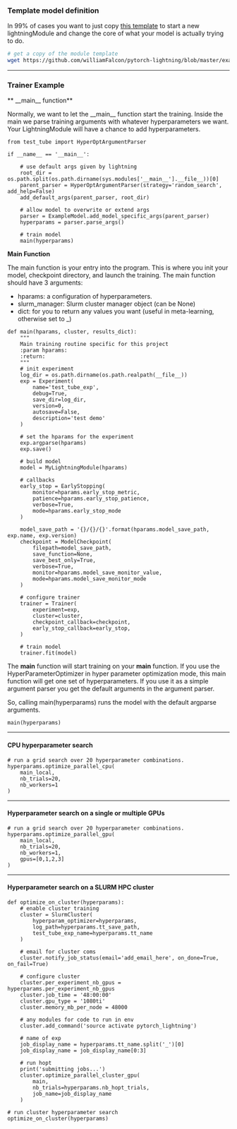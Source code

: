### Template model definition
In 99% of cases you want to just copy [this template](https://github.com/williamFalcon/pytorch-lightning/blob/master/examples/new_project_templates/lightning_module_template.py) to start a new lightningModule and change the core of what your model is actually trying to do.

```bash
# get a copy of the module template
wget https://github.com/williamFalcon/pytorch-lightning/blob/master/examples/new_project_templates/lightning_module_template.py
```

---    
### Trainer Example 

** \_\_main__ function**    

Normally, we want to let the \_\_main__ function start the training.
Inside the main we parse training arguments with whatever hyperparameters we want. Your LightningModule will have a 
chance to add hyperparameters.   

```{.python}
from test_tube import HyperOptArgumentParser

if __name__ == '__main__':

    # use default args given by lightning
    root_dir = os.path.split(os.path.dirname(sys.modules['__main__'].__file__))[0]
    parent_parser = HyperOptArgumentParser(strategy='random_search', add_help=False)
    add_default_args(parent_parser, root_dir)

    # allow model to overwrite or extend args
    parser = ExampleModel.add_model_specific_args(parent_parser)
    hyperparams = parser.parse_args()

    # train model
    main(hyperparams)
```
**Main Function**      

The main function is your entry into the program. This is where you init your model, checkpoint directory, and launch the training.
The main function should have 3 arguments:   
- hparams: a configuration of hyperparameters.    
- slurm_manager: Slurm cluster manager object (can be None)
- dict: for you to return any values you want (useful in meta-learning, otherwise set to _)    

```{}
def main(hparams, cluster, results_dict):
    """
    Main training routine specific for this project
    :param hparams:
    :return:
    """
    # init experiment
    log_dir = os.path.dirname(os.path.realpath(__file__))
    exp = Experiment(
        name='test_tube_exp',
        debug=True,
        save_dir=log_dir,
        version=0,
        autosave=False,
        description='test demo'
    )
    
    # set the hparams for the experiment
    exp.argparse(hparams)
    exp.save()

    # build model
    model = MyLightningModule(hparams)

    # callbacks
    early_stop = EarlyStopping(
        monitor=hparams.early_stop_metric,
        patience=hparams.early_stop_patience,
        verbose=True,
        mode=hparams.early_stop_mode
    )

    model_save_path = '{}/{}/{}'.format(hparams.model_save_path, exp.name, exp.version)
    checkpoint = ModelCheckpoint(
        filepath=model_save_path,
        save_function=None,
        save_best_only=True,
        verbose=True,
        monitor=hparams.model_save_monitor_value,
        mode=hparams.model_save_monitor_mode
    )

    # configure trainer
    trainer = Trainer(
        experiment=exp,
        cluster=cluster,
        checkpoint_callback=checkpoint,
        early_stop_callback=early_stop,
    )

    # train model
    trainer.fit(model)
```




The __main__ function will start training on your **main** function. If you use the HyperParameterOptimizer
in hyper parameter optimization mode, this main function will get one set of hyperparameters. If you use it as a simple
argument parser you get the default arguments in the argument parser.

So, calling main(hyperparams) runs the model with the default argparse arguments.       
```{.python}
main(hyperparams)
```

---
#### CPU hyperparameter search      

```{.python}
# run a grid search over 20 hyperparameter combinations.
hyperparams.optimize_parallel_cpu(
    main_local,
    nb_trials=20,
    nb_workers=1
)
```

---
#### Hyperparameter search on a single or multiple GPUs       
```{.python}
# run a grid search over 20 hyperparameter combinations.
hyperparams.optimize_parallel_gpu(
    main_local,
    nb_trials=20,
    nb_workers=1,
    gpus=[0,1,2,3]
)
```

---
#### Hyperparameter search on a SLURM HPC cluster   
```{.python}    
def optimize_on_cluster(hyperparams):
    # enable cluster training
    cluster = SlurmCluster(
        hyperparam_optimizer=hyperparams,
        log_path=hyperparams.tt_save_path,
        test_tube_exp_name=hyperparams.tt_name
    )

    # email for cluster coms
    cluster.notify_job_status(email='add_email_here', on_done=True, on_fail=True)

    # configure cluster
    cluster.per_experiment_nb_gpus = hyperparams.per_experiment_nb_gpus
    cluster.job_time = '48:00:00'
    cluster.gpu_type = '1080ti'
    cluster.memory_mb_per_node = 48000

    # any modules for code to run in env
    cluster.add_command('source activate pytorch_lightning')

    # name of exp
    job_display_name = hyperparams.tt_name.split('_')[0]
    job_display_name = job_display_name[0:3]

    # run hopt
    print('submitting jobs...')
    cluster.optimize_parallel_cluster_gpu(
        main,
        nb_trials=hyperparams.nb_hopt_trials,
        job_name=job_display_name
    )

# run cluster hyperparameter search    
optimize_on_cluster(hyperparams)
```
